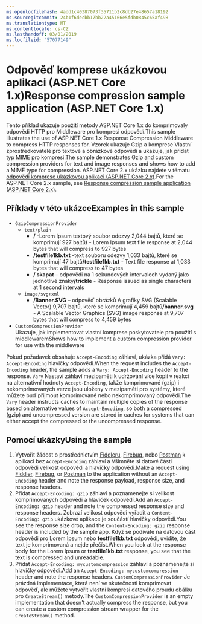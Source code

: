 ```yaml
---
ms.openlocfilehash: 4add1c40387073f35711b2c8db27e48657a18192
ms.sourcegitcommit: 24b1f6decbb17bb22a45166e5fdb0845c65af498
ms.translationtype: MT
ms.contentlocale: cs-CZ
ms.lasthandoff: 03/01/2019
ms.locfileid: "57077149"
---
```

# <a name="response-compression-sample-application-aspnet-core-1x"></a><span data-ttu-id="3364c-101">Odpověď komprese ukázkovou aplikaci (ASP.NET Core 1.x)</span><span class="sxs-lookup"><span data-stu-id="3364c-101">Response compression sample application (ASP.NET Core 1.x)</span></span>

<span data-ttu-id="3364c-102">Tento příklad ukazuje použití metody ASP.NET Core 1.x do komprimovaly odpovědi HTTP pro Middleware pro kompresi odpovědí.</span><span class="sxs-lookup"><span data-stu-id="3364c-102">This sample illustrates the use of ASP.NET Core 1.x Response Compression Middleware to compress HTTP responses for.</span></span> <span data-ttu-id="3364c-103">Vzorek ukazuje Gzip a komprese Vlastní zprostředkovatelé pro textové a obrázkové odpovědi a ukazuje, jak přidat typ MIME pro kompresi.</span><span class="sxs-lookup"><span data-stu-id="3364c-103">The sample demonstrates Gzip and custom compression providers for text and image responses and shows how to add a MIME type for compression.</span></span> <span data-ttu-id="3364c-104">ASP.NET Core 2.x ukázku najdete v tématu [odpovědi komprese ukázkovou aplikaci (ASP.NET Core 2.x)](https://github.com/aspnet/Docs/tree/master/aspnetcore/performance/response-compression/samples/2.x).</span><span class="sxs-lookup"><span data-stu-id="3364c-104">For the ASP.NET Core 2.x sample, see [Response compression sample application (ASP.NET Core 2.x)](https://github.com/aspnet/Docs/tree/master/aspnetcore/performance/response-compression/samples/2.x).</span></span>

## <a name="examples-in-this-sample"></a><span data-ttu-id="3364c-105">Příklady v této ukázce</span><span class="sxs-lookup"><span data-stu-id="3364c-105">Examples in this sample</span></span>

* `GzipCompressionProvider`
  * `text/plain`
    * <span data-ttu-id="3364c-106">**/** -Lorem Ipsum textový soubor odezvy 2,044 bajtů, které se komprimují 927 bajtů</span><span class="sxs-lookup"><span data-stu-id="3364c-106">**/** - Lorem Ipsum text file response at 2,044 bytes that will compress to 927 bytes</span></span>
    * <span data-ttu-id="3364c-107">**/testfile1kb.txt** -text souboru odezvy 1,033 bajtů, které se komprimují 47 bajtů</span><span class="sxs-lookup"><span data-stu-id="3364c-107">**/testfile1kb.txt** - Text file response at 1,033 bytes that will compress to 47 bytes</span></span>
    * <span data-ttu-id="3364c-108">**/ skapat** – odpovědi na 1 sekundových intervalech vydaný jako jednotlivé znaky</span><span class="sxs-lookup"><span data-stu-id="3364c-108">**/trickle** - Response issued as single characters at 1 second intervals</span></span>
  * `image/svg+xml`
    * <span data-ttu-id="3364c-109">**/Banner.SVG** – odpověď obrázků A grafiky SVG (Scalable Vector) 9,707 bajtů, které se komprimují 4,459 bajtů</span><span class="sxs-lookup"><span data-stu-id="3364c-109">**/banner.svg** - A Scalable Vector Graphics (SVG) image response at 9,707 bytes that will compress to 4,459 bytes</span></span>
* `CustomCompressionProvider`<br><span data-ttu-id="3364c-110">Ukazuje, jak implementovat vlastní komprese poskytovatele pro použití s middlewarem</span><span class="sxs-lookup"><span data-stu-id="3364c-110">Shows how to implement a custom compression provider for use with the middleware</span></span>

<span data-ttu-id="3364c-111">Pokud požadavek obsahuje `Accept-Encoding` záhlaví, ukázka přidá `Vary: Accept-Encoding` hlavičky odpovědi.</span><span class="sxs-lookup"><span data-stu-id="3364c-111">When the request includes the `Accept-Encoding` header, the sample adds a `Vary: Accept-Encoding` header to the response.</span></span> <span data-ttu-id="3364c-112">`Vary` Nastaví záhlaví mezipaměti k udržování více kopií v reakci na alternativní hodnoty `Accept-Encoding`, takže komprimované (gzip) i nekomprimovaných verze jsou uloženy v mezipaměti pro systémy, které můžete buď přijmout komprimované nebo nekomprimovaný odpovědi.</span><span class="sxs-lookup"><span data-stu-id="3364c-112">The `Vary` header instructs caches to maintain multiple copies of the response based on alternative values of `Accept-Encoding`, so both a compressed (gzip) and uncompressed version are stored in caches for systems that can either accept the compressed or the uncompressed response.</span></span>

## <a name="using-the-sample"></a><span data-ttu-id="3364c-113">Pomocí ukázky</span><span class="sxs-lookup"><span data-stu-id="3364c-113">Using the sample</span></span>

1. <span data-ttu-id="3364c-114">Vytvořit žádost o prostřednictvím [Fiddleru](http://www.telerik.com/fiddler), [Firebug](http://getfirebug.com/), nebo [Postman](https://www.getpostman.com/) k aplikaci bez `Accept-Encoding` záhlaví a Všimněte si datové části odpovědi velikost odpovědi a hlavičky odpovědi.</span><span class="sxs-lookup"><span data-stu-id="3364c-114">Make a request using [Fiddler](http://www.telerik.com/fiddler), [Firebug](http://getfirebug.com/), or [Postman](https://www.getpostman.com/) to the application without an `Accept-Encoding` header and note the response payload, response size, and response headers.</span></span>
1. <span data-ttu-id="3364c-115">Přidat `Accept-Encoding: gzip` záhlaví a poznamenejte si velikost komprimovaných odpovědi a hlaviček odpovědí.</span><span class="sxs-lookup"><span data-stu-id="3364c-115">Add an `Accept-Encoding: gzip` header and note the compressed response size and response headers.</span></span> <span data-ttu-id="3364c-116">Zobrazí velikost odpovědi vyřadit a `Content-Encoding: gzip` ukázkové aplikace je součástí hlavičky odpovědi.</span><span class="sxs-lookup"><span data-stu-id="3364c-116">You see the response size drop, and the `Content-Encoding: gzip` response header is included by the sample app.</span></span> <span data-ttu-id="3364c-117">Když se podíváte na datovou část odpovědi pro Lorem Ipsum nebo **testfile1kb.txt** odpovědi, uvidíte, že text je komprimovaná a nejde přečíst.</span><span class="sxs-lookup"><span data-stu-id="3364c-117">When you look at the response body for the Lorem Ipsum or **testfile1kb.txt** response, you see that the text is compressed and unreadable.</span></span>
1. <span data-ttu-id="3364c-118">Přidat `Accept-Encoding: mycustomcompression` záhlaví a poznamenejte si hlavičky odpovědi.</span><span class="sxs-lookup"><span data-stu-id="3364c-118">Add an `Accept-Encoding: mycustomcompression` header and note the response headers.</span></span> <span data-ttu-id="3364c-119">`CustomCompressionProvider` Je prázdná implementace, která není ve skutečnosti komprimovat odpověď, ale můžete vytvořit vlastní kompresi datového proudu obálku pro `CreateStream()` metody.</span><span class="sxs-lookup"><span data-stu-id="3364c-119">The `CustomCompressionProvider` is an empty implementation that doesn't actually compress the response, but you can create a custom compression stream wrapper for the `CreateStream()` method.</span></span>
